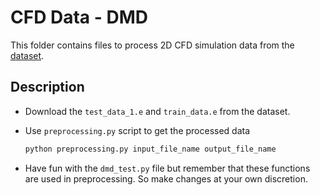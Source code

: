 # CFD Data - DMD

This folder contains files to process 2D CFD simulation data from the [dataset](https://doi.org/10.7910/DVN/G5MNYF).

## Description

- Download the `test_data_1.e` and `train_data.e` from the dataset.
- Use `preprocessing.py` script to get the processed data

    ```bash
    python preprocessing.py input_file_name output_file_name
    ```

- Have fun with the `dmd_test.py` file but remember that these functions are used in preprocessing. So make changes at your own discretion.
